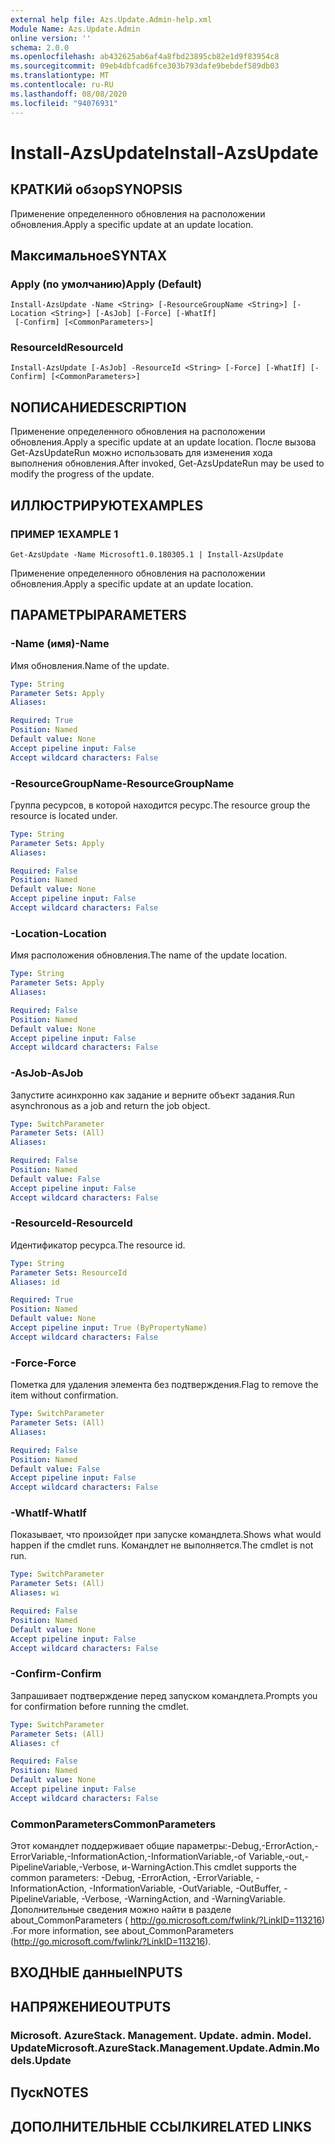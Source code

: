 ```yaml
---
external help file: Azs.Update.Admin-help.xml
Module Name: Azs.Update.Admin
online version: ''
schema: 2.0.0
ms.openlocfilehash: ab432625ab6af4a8fbd23895cb82e1d9f83954c8
ms.sourcegitcommit: 09eb4dbfcad6fce303b793dafe9bebdef589db03
ms.translationtype: MT
ms.contentlocale: ru-RU
ms.lasthandoff: 08/08/2020
ms.locfileid: "94076931"
---
```

# <span data-ttu-id="b74a1-101">Install-AzsUpdate</span><span class="sxs-lookup"><span data-stu-id="b74a1-101">Install-AzsUpdate</span></span>

## <span data-ttu-id="b74a1-102">КРАТКИй обзор</span><span class="sxs-lookup"><span data-stu-id="b74a1-102">SYNOPSIS</span></span>
<span data-ttu-id="b74a1-103">Применение определенного обновления на расположении обновления.</span><span class="sxs-lookup"><span data-stu-id="b74a1-103">Apply a specific update at an update location.</span></span>

## <span data-ttu-id="b74a1-104">Максимальное</span><span class="sxs-lookup"><span data-stu-id="b74a1-104">SYNTAX</span></span>

### <span data-ttu-id="b74a1-105">Apply (по умолчанию)</span><span class="sxs-lookup"><span data-stu-id="b74a1-105">Apply (Default)</span></span>
```
Install-AzsUpdate -Name <String> [-ResourceGroupName <String>] [-Location <String>] [-AsJob] [-Force] [-WhatIf]
 [-Confirm] [<CommonParameters>]
```

### <span data-ttu-id="b74a1-106">ResourceId</span><span class="sxs-lookup"><span data-stu-id="b74a1-106">ResourceId</span></span>
```
Install-AzsUpdate [-AsJob] -ResourceId <String> [-Force] [-WhatIf] [-Confirm] [<CommonParameters>]
```

## <span data-ttu-id="b74a1-107">NОПИСАНИЕ</span><span class="sxs-lookup"><span data-stu-id="b74a1-107">DESCRIPTION</span></span>
<span data-ttu-id="b74a1-108">Применение определенного обновления на расположении обновления.</span><span class="sxs-lookup"><span data-stu-id="b74a1-108">Apply a specific update at an update location.</span></span> <span data-ttu-id="b74a1-109">После вызова Get-AzsUpdateRun можно использовать для изменения хода выполнения обновления.</span><span class="sxs-lookup"><span data-stu-id="b74a1-109">After invoked, Get-AzsUpdateRun may be used to modify the progress of the update.</span></span>

## <span data-ttu-id="b74a1-110">ИЛЛЮСТРИРУЮТ</span><span class="sxs-lookup"><span data-stu-id="b74a1-110">EXAMPLES</span></span>

### <span data-ttu-id="b74a1-111">ПРИМЕР 1</span><span class="sxs-lookup"><span data-stu-id="b74a1-111">EXAMPLE 1</span></span>
```
Get-AzsUpdate -Name Microsoft1.0.180305.1 | Install-AzsUpdate
```

<span data-ttu-id="b74a1-112">Применение определенного обновления на расположении обновления.</span><span class="sxs-lookup"><span data-stu-id="b74a1-112">Apply a specific update at an update location.</span></span>

## <span data-ttu-id="b74a1-113">ПАРАМЕТРЫ</span><span class="sxs-lookup"><span data-stu-id="b74a1-113">PARAMETERS</span></span>

### <span data-ttu-id="b74a1-114">-Name (имя)</span><span class="sxs-lookup"><span data-stu-id="b74a1-114">-Name</span></span>
<span data-ttu-id="b74a1-115">Имя обновления.</span><span class="sxs-lookup"><span data-stu-id="b74a1-115">Name of the update.</span></span>

```yaml
Type: String
Parameter Sets: Apply
Aliases:

Required: True
Position: Named
Default value: None
Accept pipeline input: False
Accept wildcard characters: False
```

### <span data-ttu-id="b74a1-116">-ResourceGroupName</span><span class="sxs-lookup"><span data-stu-id="b74a1-116">-ResourceGroupName</span></span>
<span data-ttu-id="b74a1-117">Группа ресурсов, в которой находится ресурс.</span><span class="sxs-lookup"><span data-stu-id="b74a1-117">The resource group the resource is located under.</span></span>

```yaml
Type: String
Parameter Sets: Apply
Aliases:

Required: False
Position: Named
Default value: None
Accept pipeline input: False
Accept wildcard characters: False
```

### <span data-ttu-id="b74a1-118">-Location</span><span class="sxs-lookup"><span data-stu-id="b74a1-118">-Location</span></span>
<span data-ttu-id="b74a1-119">Имя расположения обновления.</span><span class="sxs-lookup"><span data-stu-id="b74a1-119">The name of the update location.</span></span>

```yaml
Type: String
Parameter Sets: Apply
Aliases:

Required: False
Position: Named
Default value: None
Accept pipeline input: False
Accept wildcard characters: False
```

### <span data-ttu-id="b74a1-120">-AsJob</span><span class="sxs-lookup"><span data-stu-id="b74a1-120">-AsJob</span></span>
<span data-ttu-id="b74a1-121">Запустите асинхронно как задание и верните объект задания.</span><span class="sxs-lookup"><span data-stu-id="b74a1-121">Run asynchronous as a job and return the job object.</span></span>

```yaml
Type: SwitchParameter
Parameter Sets: (All)
Aliases:

Required: False
Position: Named
Default value: False
Accept pipeline input: False
Accept wildcard characters: False
```

### <span data-ttu-id="b74a1-122">-ResourceId</span><span class="sxs-lookup"><span data-stu-id="b74a1-122">-ResourceId</span></span>
<span data-ttu-id="b74a1-123">Идентификатор ресурса.</span><span class="sxs-lookup"><span data-stu-id="b74a1-123">The resource id.</span></span>

```yaml
Type: String
Parameter Sets: ResourceId
Aliases: id

Required: True
Position: Named
Default value: None
Accept pipeline input: True (ByPropertyName)
Accept wildcard characters: False
```

### <span data-ttu-id="b74a1-124">-Force</span><span class="sxs-lookup"><span data-stu-id="b74a1-124">-Force</span></span>
<span data-ttu-id="b74a1-125">Пометка для удаления элемента без подтверждения.</span><span class="sxs-lookup"><span data-stu-id="b74a1-125">Flag to remove the item without confirmation.</span></span>

```yaml
Type: SwitchParameter
Parameter Sets: (All)
Aliases:

Required: False
Position: Named
Default value: False
Accept pipeline input: False
Accept wildcard characters: False
```

### <span data-ttu-id="b74a1-126">-WhatIf</span><span class="sxs-lookup"><span data-stu-id="b74a1-126">-WhatIf</span></span>
<span data-ttu-id="b74a1-127">Показывает, что произойдет при запуске командлета.</span><span class="sxs-lookup"><span data-stu-id="b74a1-127">Shows what would happen if the cmdlet runs.</span></span>
<span data-ttu-id="b74a1-128">Командлет не выполняется.</span><span class="sxs-lookup"><span data-stu-id="b74a1-128">The cmdlet is not run.</span></span>

```yaml
Type: SwitchParameter
Parameter Sets: (All)
Aliases: wi

Required: False
Position: Named
Default value: None
Accept pipeline input: False
Accept wildcard characters: False
```

### <span data-ttu-id="b74a1-129">-Confirm</span><span class="sxs-lookup"><span data-stu-id="b74a1-129">-Confirm</span></span>
<span data-ttu-id="b74a1-130">Запрашивает подтверждение перед запуском командлета.</span><span class="sxs-lookup"><span data-stu-id="b74a1-130">Prompts you for confirmation before running the cmdlet.</span></span>

```yaml
Type: SwitchParameter
Parameter Sets: (All)
Aliases: cf

Required: False
Position: Named
Default value: None
Accept pipeline input: False
Accept wildcard characters: False
```

### <span data-ttu-id="b74a1-131">CommonParameters</span><span class="sxs-lookup"><span data-stu-id="b74a1-131">CommonParameters</span></span>
<span data-ttu-id="b74a1-132">Этот командлет поддерживает общие параметры:-Debug,-ErrorAction,-ErrorVariable,-InformationAction,-InformationVariable,-of Variable,-out,-PipelineVariable,-Verbose, и-WarningAction.</span><span class="sxs-lookup"><span data-stu-id="b74a1-132">This cmdlet supports the common parameters: -Debug, -ErrorAction, -ErrorVariable, -InformationAction, -InformationVariable, -OutVariable, -OutBuffer, -PipelineVariable, -Verbose, -WarningAction, and -WarningVariable.</span></span> <span data-ttu-id="b74a1-133">Дополнительные сведения можно найти в разделе about_CommonParameters ( http://go.microsoft.com/fwlink/?LinkID=113216) .</span><span class="sxs-lookup"><span data-stu-id="b74a1-133">For more information, see about_CommonParameters (http://go.microsoft.com/fwlink/?LinkID=113216).</span></span>

## <span data-ttu-id="b74a1-134">ВХОДНЫЕ данные</span><span class="sxs-lookup"><span data-stu-id="b74a1-134">INPUTS</span></span>

## <span data-ttu-id="b74a1-135">НАПРЯЖЕНИЕ</span><span class="sxs-lookup"><span data-stu-id="b74a1-135">OUTPUTS</span></span>

### <span data-ttu-id="b74a1-136">Microsoft. AzureStack. Management. Update. admin. Model. Update</span><span class="sxs-lookup"><span data-stu-id="b74a1-136">Microsoft.AzureStack.Management.Update.Admin.Models.Update</span></span>

## <span data-ttu-id="b74a1-137">Пуск</span><span class="sxs-lookup"><span data-stu-id="b74a1-137">NOTES</span></span>

## <span data-ttu-id="b74a1-138">ДОПОЛНИТЕЛЬНЫЕ ССЫЛКИ</span><span class="sxs-lookup"><span data-stu-id="b74a1-138">RELATED LINKS</span></span>
